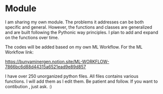 # Module
I am sharing my own module. The problems it addresses can be both specific and general. However, the functions and classes are generalized and are built following the Pythonic way principles. I plan to add and expand on the functions over time.

The codes will be added based on my own ML Workflow. For the ML Workflow link:

https://bunyaminergen.notion.site/ML-WORKFLOW-7866bc6d88d44315a6521ead9e89d857

I have over 250 unorganized python files. All files contains various functions. I will add them as I edit them. Be patient and follow. If you want to contibution , just ask. :)
